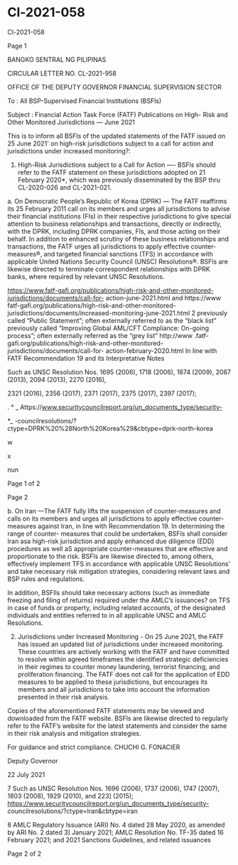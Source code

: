 # Cl-2021-058

Cl-2021-058

Page 1

BANGKO SENTRAL NG PILIPINAS

CIRCULAR LETTER NO. CL-2021-958

OFFICE OF THE DEPUTY GOVERNOR FINANCIAL SUPERVISION SECTOR

To : All BSP-Supervised Financial Institutions (BSFls)

Subject : Financial Action Task Force (FATF) Publications on High- Risk and Other Monitored Jurisdictions — June 2021

This is to inform all BSFls of the updated statements of the FATF issued on 25 June 2021' on high-risk jurisdictions subject to a call for action and jurisdictions under increased monitoring?:

1. High-Risk Jurisdictions subject to a Call for Action —- BSFls should refer to the FATF statement on these jurisdictions adopted on 21 February 2020*, which was previously disseminated by the BSP thru CL-2020-026 and CL-2021-021.

a. On Democratic People’s Republic of Korea (DPRK) — The FATF reaffirms its 25 February 2011 call on its members and urges all jurisdictions to advise their financial institutions (FIs) in their respective jurisdictions to give special attention to business relationships and transactions, directly or indirectly, with the DPRK, including DPRK companies, FIs, and those acting on their behalf. In addition to enhanced scrutiny of these business relationships and transactions, the FATF urges all jurisdictions to apply effective counter-measures®, and targeted financial sanctions (TFS) in accordance with applicable United Nations Security Council (UNSC) Resolutions®. BSFls are likewise directed to terminate correspondent relationships with DPRK banks, where required by relevant UNSC Resolutions.

https://www.fatf-gafi.org/publications/high-risk-and-other-monitored-jurisdictions/documents/call-for- action-june-2021.html and https://www fatf-gafi.org/publications/high-risk-and-other-monitored- jurisdictions/documents/increased-monitoring-june-2021.html 2 previously called “Public Statement”; often externally referred to as the “black list” previously called “Improving Global AML/CFT Compliance: On-going process”; often externally referred as the “grey list” http://www .fatf-gafi.org/publications/high-risk-and-other-monitored-jurisdictions/documents/call-for- action-february-2020.html In line with FATF Recommendation 19 and its Interpretative Notes

Such as UNSC Resolution Nos. 1695 (2006), 1718 (2006), 1874 (2009), 2087 (2013), 2094 (2013), 2270 (2016),

2321 (2016), 2356 (2017), 2371 (2017), 2375 (2017), 2397 (2017);

. ° _ Attps://www.securitycouncilreport.org/un_documents_type/security-

*_ -councilresolutions/?ctype=DPRK%20%28North%20Korea%29&cbtype=dprk-north-korea

w

x

nun

Page 1 of 2

Page 2

b. On Iran —The FATF fully lifts the suspension of counter-measures and calls on its members and urges all jurisdictions to apply effective counter-measures against Iran, in line with Recommendation 19. In determining the range of counter- measures that could be undertaken, BSFIs shall consider Iran asa high-risk jurisdiction and apply enhanced due diligence (EDD) procedures as well aS appropriate counter-measures that are effective and proportionate to the risk. BSFls are likewise directed to, among others, effectively implement TFS in accordance with applicable UNSC Resolutions’ and take necessary risk mitigation strategies, considering relevant laws and BSP rules and regulations.

In addition, BSFIls should take necessary actions (such as immediate freezing and filing of returns) required under the AMLC’s issuances? on TFS in case of funds or property, including related accounts, of the designated individuals and entities referred to in all applicable UNSC and AMLC Resolutions.

2. Jurisdictions under Increased Monitoring - On 25 June 2021, the FATF has issued an updated list of jurisdictions under increased monitoring. These countries are actively working with the FATF and have committed to resolve within agreed timeframes the identified strategic deficiencies in their regimes to counter money laundering, terrorist financing, and proliferation financing. The FATF does not call for the application of EDD measures to be applied to these jurisdictions, but encourages its members and all jurisdictions to take into account the information presented in their risk analysis.

Copies of the aforementioned FATF statements may be viewed and downloaded from the FATF website. BSFls are likewise directed to regularly refer to the FATF’s website for the latest statements and consider the same in their risk analysis and mitigation strategies.

For guidance and strict compliance.  CHUCHI G. FONACIER

Deputy Governor

22 July 2021

7 Such as UNSC Resolution Nos. 1696 (2006), 1737 (2006), 1747 (2007), 1803 (2008), 1929 (2010), and 223] (2015); https://www.securitycouncilreport.org/un_documents_type/security- councilresolutions/?ctype=lran&cbtype=iran

8 AMLC Regulatory Issuance (ARI) No. 4 dated 28 May 2020, as amended by ARI No. 2 dated 3] January 2021; AMLC Resolution No. TF-35 dated 16 February 2021; and 2021 Sanctions Guidelines, and related issuances

Page 2 of 2